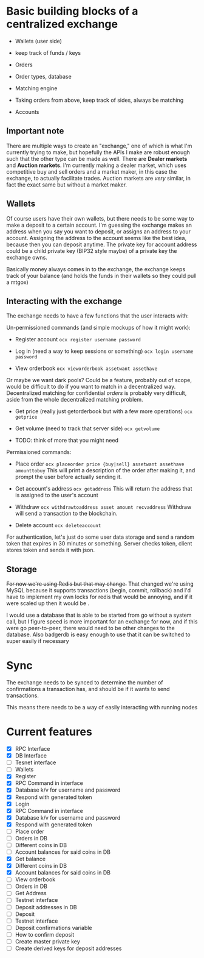 # Basic building blocks of a centralized exchange

 - Wallets (user side)
  - keep track of funds / keys

 - Orders
  - Order types, database

 - Matching engine
  - Taking orders from above, keep track of sides, always be matching

 - Accounts

## Important note
There are multiple ways to create an "exchange," one of which is what I'm currently trying to make, but hopefully the APIs I make are robust enough such that the other type can be made as well. There are **Dealer markets** and **Auction markets**. I'm currently making a dealer market, which uses competitive buy and sell orders and a market maker, in this case the exchange, to actually facilitate trades. Auction markets are _very_ similar, in fact the exact same but without a market maker.

## Wallets

Of course users have their own wallets, but there needs to be some way to make a deposit to a certain account.
I'm guessing the exchange makes an address when you say you want to deposit, or assigns an address to your account. Assigning the address to the account seems like the best idea, because then you can deposit anytime. The private key for account address could be a child private key (BIP32 style maybe) of a private key the exchange owns.

Basically money always comes in to the exchange, the exchange keeps track of your balance (and holds the funds in their wallets so they could pull a mtgox)

## Interacting with the exchange
The exchange needs to have a few functions that the user interacts with:

Un-permissioned commands (and simple mockups of how it might work):

 - Register account
`ocx register username password`

 - Log in (need a way to keep sessions or something)
`ocx login username password`

 - View orderbook
`ocx vieworderbook assetwant assethave`

Or maybe we want dark pools? Could be a feature, probably out of scope, would be difficult to do if you want to match in a decentralized way. Decentralized matching for confidential _orders_ is probably very difficult, aside from the whole decentralized matching problem.

 - Get price (really just getorderbook but with a few more operations)
`ocx getprice`

- Get volume (need to track that server side)
`ocx getvolume`

 - TODO: think of more that you might need

Permissioned commands:

 - Place order
`ocx placeorder price {buy|sell} assetwant assethave amounttobuy`
This will print a description of the order after making it, and prompt the user before actually sending it.

 - Get account's address
`ocx getaddress`
This will return the address that is assigned to the user's account

 - Withdraw
`ocx withdrawtoaddress asset amount recvaddress`
Withdraw will send a transaction to the blockchain.

 - Delete account
`ocx deleteaccount`

For authentication, let's just do some user data storage and send a random token that expires in 30 minutes or something. Server checks token, client stores token and sends it with json.

## Storage
~~For now we're using Redis but that may change.~~
That changed we're using MySQL because it supports transactions (begin, commit, rollback) and I'd have to implement my own locks for redis that would be annoying, and if it were scaled up then it would be .

I would use a database that is able to be started from go without a system call, but I figure speed is more important for an exchange for now, and if this were go peer-to-peer, there would need to be other changes to the database. Also badgerdb is easy enough to use that it can be switched to super easily if necessary

# Sync
The exchange needs to be synced to determine the number of confirmations a transaction has, and should be if it wants to send transactions.

This means there needs to be a way of easily interacting with running nodes

# Current features

 - [x] RPC Interface
 - [x] DB Interface
 - [ ] Tesnet interface
 - [ ] Wallets
 - [x] Register
  - [x] RPC Command in interface
  - [x] Database k/v for username and password
  - [x] Respond with generated token
 - [x] Login
  - [x] RPC Command in interface
  - [x] Database k/v for username and password
  - [x] Respond with generated token
 - [ ] Place order
  - [ ] Orders in DB
  - [ ] Different coins in DB
  - [ ] Account balances for said coins in DB
 - [x] Get balance
  - [x] Different coins in DB
  - [x] Account balances for said coins in DB
 - [ ] View orderbook
  - [ ] Orders in DB
 - [ ] Get Address
  - [ ] Testnet interface
  - [ ] Deposit addresses in DB
 - [ ] Deposit
  - [ ] Testnet interface
  - [ ] Deposit confirmations variable
  - [ ] How to confirm deposit
  - [ ] Create master private key
  - [ ] Create derived keys for deposit addresses
